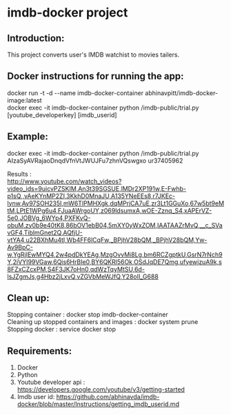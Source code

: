 # imdb-docker project

Introduction:
------------  
This project converts user's IMDB watchist to movies tailers.

Docker instructions for running the app:
---------------------------------------  
docker run -t -d --name imdb-docker-container abhinavpitt/imdb-docker-image:latest  
docker exec -it imdb-docker-container python /imdb-public/trial.py [youtube_developerkey] [imdb_userid]  

Example:  
--------  
docker exec -it imdb-docker-container python /imdb-public/trial.py AIzaSyAVRajaoDnqdVfnVtJWUJFu7zhnVQswgxo ur37405962  

Results :  
http://www.youtube.com/watch_videos?video_ids=9uicvPZSKIM,An3t39SGSUE,lMDr2XP191w,E-Fwhb-p1sQ,,vAeKYnMP2ZI,3KkhD0MnaJU,A135YNeEEs8,r7JKEc-lynw,Ay97SOH235I,mW6TlPMHXgk,dqMPrjCA7uE,zr3Lt1GGuXo,67w5bt9eMtM,LPtE1WPg6u4,FJuaAWrgoUY,z069ldsumxA,wOE-Zznq_S4,xAPErVZ-5e0,JOBVg_6WYp4,PXFKvQ-obuM,zy0b9e40tK8,86bOV1ebB04,5mXY0yWxZOM,IAATAAZrMvQ,__c_SVavGF4,TiblmGnet2Q,AQfjU-vtYA4,u22BXhMu4tI,Wb4FF6lCqFw,_BPjhV28bQM,_BPjhV28bQM,Yw-Av9BpC-w,YgRjIEwMYQ4,2w4pdDkYEAg,MzgOvvMi8Lg,bm6RCZgptkU,GsrN7rNch9Y,2iVYI99VGaw,6Qis6HrBIe0,BY6QKRl56Ok,OSdJqDE7Qmg,ufyewjzuA9k,s8FZxCZcxPM,S4F3JK7oHn0,qdWzTqyMtSU,6d-lsJZgmJs,g4Hbz2jLxvQ,vZGVbMeWJfQ,Y28oII_G688

Clean up:  
--------  
Stopping container                        : docker stop imdb-docker-container  
Cleaning up stopped containers and images : docker system prune  
Stopping docker                           : service docker stop  

Requirements:  
------------  
1. Docker
2. Python  
3. Youtube developer api : https://developers.google.com/youtube/v3/getting-started   
4. Imdb user id: https://github.com/abhinavda/imdb-docker/blob/master/Instructions/getting_imdb_userid.md   
